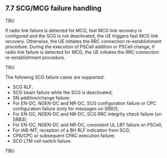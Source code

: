
## 7.7 SCG/MCG failure handling

TBU

If radio link failure is detected for MCG, fast MCG link recovery is configured and the SCG is not deactivated, the UE triggers fast MCG link recovery. Otherwise, the UE initiates the RRC connection re-establishment procedure. During the execution of PSCell addition or PSCell change, if radio link failure is detected for MCG, the UE initiates the RRC connection re-establishment procedure.

TBU

The following SCG failure cases are supported:

- SCG RLF;
- SCG beam failure while the SCG is deactivated;
- SN addition/change failure;
- For EN-DC, NGEN-DC and NR-DC, SCG configuration failure or CPC configuration failure (only for messages on SRB3);
- For EN-DC, NGEN-DC and NR-DC, SCG RRC integrity check failure (on SRB3);
- For EN-DC, NGEN-DC and NR-DC, consistent UL LBT failure on PSCell;
- For IAB-MT, reception of a BH RLF indication from SCG;
- CPA/CPC or subsequent CPAC execution failure;
- SCG LTM cell switch failure.

TBU